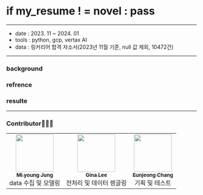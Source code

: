 # if my_resume ! = novel : pass


---


- date : 2023. 11 ~ 2024. 01
- tools : python, gcp, vertax AI
- data : 링커리어 합격 자소서(2023년 11월 기준, null 값 제외, 10472건)


---

### background

### refrence 

### 

### resulte
---
### Contributor🧚🏻‍♂️
<table>
  <tr>
    <td align="center"><a href="https://github.com/AsellaS2"><img src="https://github.com/AsellaS2/gcpchat/assets/69001369/d0d733fc-63ea-4df6-a76b-93ae79990d24" width="100px;" alt=""/><br/><sub><b>Mi young Jung</b></sub><br/></a> data 수집 및 모델링<br/></td>
    <td align="center"><a href="https://github.com/ricecakeblack"><img src="https://github.com/AsellaS2/gcpchat/assets/69001369/bfeba308-fa1c-4c35-a1a0-09a30c29ca52" width="100px;" alt=""/><br/><sub><b>Gina Lee</b></sub><br/></a> 전처리 및 데이터 렝글링<br/></td>
    <td align="center"><a href="https://github.com/Eunjeong1004"><img src="https://github.com/AsellaS2/gcpchat/assets/69001369/f675e5d1-2508-464f-b0c7-4a53711ec1b3" width="100px;" alt=""/><br /><sub><b>Eunjeong Chang</b></sub><br/></a> 기획 및 테스트<br/></td>
  </tr>
</table>

